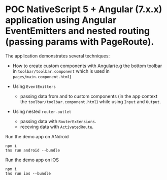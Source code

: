 # POC NativeScript 5 + Angular (7.x.x) application using Angular EventEmitters and nested routing (passing params with PageRoute).


The application demonstrates several techniques:

- How to create custom components with Angular(e.g the bottom toolbar in `toolbar/toolbar.component` which is used in `pages/main.component.html`)

- Using `EventEmitters` 
    * passing data from and to custom components (in the app context the `toolbar/toolbar.component.html`) while using `Input` and `Output`.

- Using nested `router-outlet`
    * passing data with `RouterExtensions`.
    * receving data with `ActivatedRoute`.


Run the demo app on ANdroid
```
npm i
tns run android --bundle
```

Run the demo app on iOS
```
npm i
tns run ios --bundle
```
